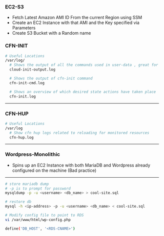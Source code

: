 ### EC2-S3
- Fetch Latest Amazon AMI ID From the current Region using SSM
- Create an EC2 Instance with that AMI and the Key specified via Parameters
- Create S3 Bucket with a Random name

### CFN-INIT
```bash
# Useful Locations
/var/log/
  # Shows the output of all the commands used in user-data , great for user-data debugging
  cloud-init-output.log

  # Shows the output of cfn-init command
  cfn-init-cmd.log

  # Shows an overview of which desired state actions have taken place
  cfn-init.log
```

---

### CFN-HUP
```bash
# Useful Locations
/var/log
  # Show cfn hup logs related to reloading for monitored resources
  cfn-hup.log
```

---

### Wordpress-Monolithic
- Spins up an EC2 Instance with both MariaDB and Wordpress already configured on the machine (Bad practice)

---

```bash
# store mariadb dump
# -p is to prompt for password
mysqldump -p -u <username> <db_name> > cool-site.sql

# restore db 
mysql -h <ip-address> -p -u <username> <db_name> < cool-site.sql

# Modify config file to point to RDS
vi /var/www/html/wp-config.php

define('DB_HOST', '<RDS-CNAME>')
```